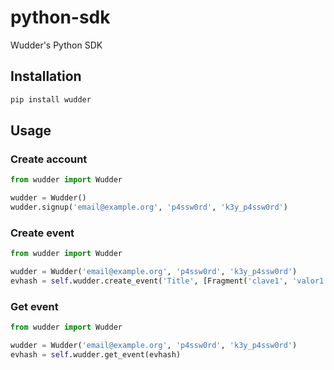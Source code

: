 # python-sdk
Wudder's Python SDK

## Installation
```bash
pip install wudder
```

## Usage

### Create account
```python
from wudder import Wudder

wudder = Wudder()
wudder.signup('email@example.org', 'p4ssw0rd', 'k3y_p4ssw0rd')
```

### Create event
```python
from wudder import Wudder

wudder = Wudder('email@example.org', 'p4ssw0rd', 'k3y_p4ssw0rd')
evhash = self.wudder.create_event('Title', [Fragment('clave1', 'valor1'), Fragment('clave2', 'valor2')])
```

### Get event
```python
from wudder import Wudder

wudder = Wudder('email@example.org', 'p4ssw0rd', 'k3y_p4ssw0rd')
evhash = self.wudder.get_event(evhash)
```

